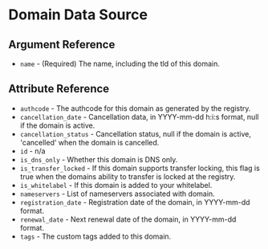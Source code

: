 # Domain Data Source



## Argument Reference

* `name` - (Required) The name, including the tld of this domain.

## Attribute Reference

* `authcode` - The authcode for this domain as generated by the registry.
* `cancellation_date` - Cancellation data, in YYYY-mm-dd h:i:s format, null if the domain is active.
* `cancellation_status` - Cancellation status, null if the domain is active, 'cancelled' when the domain is cancelled.
* `id` - n/a
* `is_dns_only` - Whether this domain is DNS only.
* `is_transfer_locked` - If this domain supports transfer locking, this flag is true when the domains ability to transfer is locked at the registry.
* `is_whitelabel` - If this domain is added to your whitelabel.
* `nameservers` - List of nameservers associated with domain.
* `registration_date` - Registration date of the domain, in YYYY-mm-dd format.
* `renewal_date` - Next renewal date of the domain, in YYYY-mm-dd format.
* `tags` - The custom tags added to this domain.